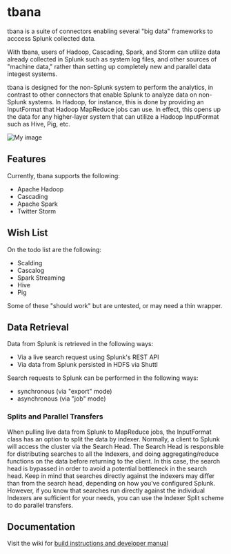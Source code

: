 tbana
=====

tbana is a suite of connectors enabling several "big data" frameworks to acccess Splunk collected data.

With tbana, users of Hadoop, Cascading, Spark, and Storm can utilize data already collected in 
Splunk such as system log files, and other sources of "machine data," rather than setting up
completely new and parallel data integest systems.

tbana is designed for the non-Splunk system to perform the analytics, in contrast to other connectors that enable
Splunk to analyze data on non-Splunk systems.  In Hadoop, for instance, this is done by providing
an InputFormat that Hadoop MapReduce jobs can use. In effect, this opens up the data for
any higher-layer system that can utilize a Hadoop InputFormat such as Hive, Pig, etc. 

![My image](http://yolodata.github.io/images/tbana_architecture.png)

## Features

Currently, tbana supports the following:
* Apache Hadoop
* Cascading
* Apache Spark
* Twitter Storm

## Wish List

On the todo list are the following:
* Scalding
* Cascalog
* Spark Streaming
* Hive
* Pig

Some of these "should work" but are untested, or may need a thin wrapper.

## Data Retrieval 
Data from Splunk is retrieved in the following ways:
* Via a live search request using Splunk's REST API
* Via data from Splunk persisted in HDFS via Shuttl

Search requests to Splunk can be performed in the following ways:
* synchronous (via "export" mode)
* asynchronous (via "job" mode) 

### Splits and Parallel Transfers

When pulling live data from Splunk to MapReduce jobs, the InputFormat class has an option to split the data by indexer. 
Normally, a client to Splunk will access the cluster via the Search Head. The Search Head is responsible for
distributing searches to all the Indexers, and doing aggregating/reduce functions on the data before returning
to the client. In this case, the search head is bypassed in order to avoid a potential bottleneck in the search head.
Keep in mind that searches directly against the indexers may differ than from the search head, depending on how you've
configured Splunk. However, if you know that searches run directly against the individual Indexers are sufficient for 
your needs, you can use the Indexer Split scheme to do parallel transfers.


## Documentation

Visit the wiki for [build instructions and developer manual](https://github.com/yolodata/tbana/wiki)

